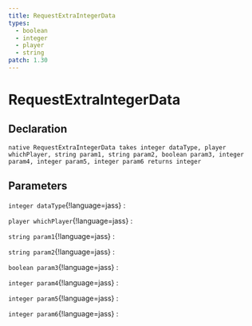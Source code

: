 ```yaml
---
title: RequestExtraIntegerData
types:
  - boolean
  - integer
  - player
  - string
patch: 1.30
---
```


# RequestExtraIntegerData

## Declaration

```jass
native RequestExtraIntegerData takes integer dataType, player whichPlayer, string param1, string param2, boolean param3, integer param4, integer param5, integer param6 returns integer
```

## Parameters
`integer dataType`{!language=jass}
: 

`player whichPlayer`{!language=jass}
: 

`string param1`{!language=jass}
: 

`string param2`{!language=jass}
: 

`boolean param3`{!language=jass}
: 

`integer param4`{!language=jass}
: 

`integer param5`{!language=jass}
: 

`integer param6`{!language=jass}
: 
